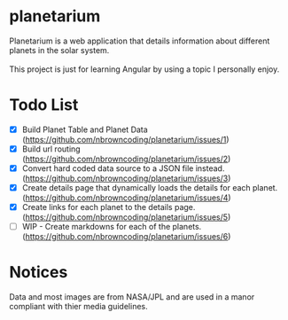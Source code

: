 # planetarium
Planetarium is a web application that details information about different planets in the solar system.
<br/>
<br/>
This project is just for learning Angular by using a topic I personally enjoy.

# Todo List
- [x] Build Planet Table and Planet Data (https://github.com/nbrowncoding/planetarium/issues/1)
- [x] Build url routing (https://github.com/nbrowncoding/planetarium/issues/2)
- [x] Convert hard coded data source to a JSON file instead. (https://github.com/nbrowncoding/planetarium/issues/3)
- [X] Create details page that dynamically loads the details for each planet. (https://github.com/nbrowncoding/planetarium/issues/4)
- [x] Create links for each planet to the details page. (https://github.com/nbrowncoding/planetarium/issues/5)
- [ ] WIP - Create markdowns for each of the planets. (https://github.com/nbrowncoding/planetarium/issues/6)

# Notices
Data and most images are from NASA/JPL and are used in a manor compliant with thier media guidelines.
